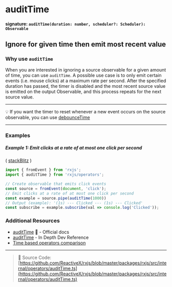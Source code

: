 # auditTime

#### signature: `auditTime(duration: number, scheduler?: Scheduler): Observable`

## Ignore for given time then emit most recent value

### Why use `auditTime`

When you are interested in ignoring a source observable for a given amount of time, you can use `auditTime`. A possible use case is to only emit certain events (i.e. mouse clicks) at a maximum rate per second. After the specified duration has passed, the timer is disabled and the most recent source value is emitted on the output Observable, and this process repeats for the next source value.

---

💡 If you want the timer to reset whenever a new event occurs on the source observable, you can use [debounceTime](debouncetime.md)

---

### Examples

##### Example 1: Emit clicks at a rate of at most one click per second

( [stackBlitz](https://stackblitz.com/edit/typescript-skykxw) )

```js
import { fromEvent } from 'rxjs';
import { auditTime } from 'rxjs/operators';

// Create observable that emits click events
const source = fromEvent(document, 'click');
// Emit clicks at a rate of at most one click per second
const example = source.pipe(auditTime(1000))
// Output (example): '(1s) --- Clicked --- (1s) --- Clicked' 
const subscribe = example.subscribe(val => console.log('Clicked'));
```

### Additional Resources

* [auditTime](https://rxjs.dev/api/operators/auditTime) 📰 - Official docs
* [auditTime](https://web.archive.org/web/20230925065445/https://indepth.dev/reference/rxjs/operators/audit-time) - In Depth Dev Reference
* [Time based operators comparison](../../concepts/time-based-operators-comparison.md)

---

> 📁 Source Code:
> [https://github.com/ReactiveX/rxjs/blob/master/packages/rxjs/src/internal/operators/auditTime.ts](https://github.com/ReactiveX/rxjs/blob/master/packages/rxjs/src/internal/operators/auditTime.ts)

